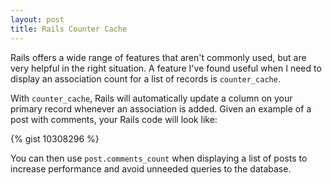 ```yaml
---
layout: post
title: Rails Counter Cache
---
```

Rails offers a wide range of features that aren't commonly used, but are very
helpful in the right situation. A feature I've found useful when I need to
display an association count for a list of records is `counter_cache`.

With `counter_cache`, Rails will automatically update a column on your primary
record whenever an association is added. Given an example of a post with
comments, your Rails code will look like:

{% gist 10308296 %}

You can then use `post.comments_count` when displaying a list of posts to
increase performance and avoid unneeded queries to the database.
